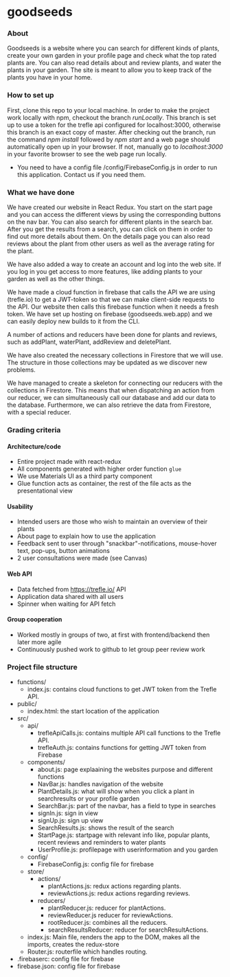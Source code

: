 # goodseeds

### About
Goodseeds is a website where you can search for different kinds of plants, create your own garden in your profile page and check what the top rated plants are. You can also read details about and review plants, and water the plants in your garden. The site is meant to allow you to keep track of the plants you have in your home.

### How to set up
First, clone this repo to your local machine. In order to make the project work locally with npm, checkout the branch *runLocally*. This branch is set up to use a token for the trefle api configured for localhost:3000, otherwise this branch is an exact copy of master. After checking out the branch, run the command *npm install* followed by *npm start* and a web page should automatically open up in your browser. If not, manually go to *localhost:3000* in your favorite browser to see the web page run locally.
* You need to have a config file /config/FirebaseConfig.js in order to run this application. Contact us if you need them.

### What we have done
We have created our website in React Redux. You start on the start page and you can access the different views by using the corresponding buttons on the nav bar. You can also search for different plants in the search bar. After you get the results from a search, you can click on them in order to find out more details about them. On the details page you can also read reviews about the plant from other users as well as the average rating for the plant. 

We have also added a way to create an account and log into the web site. If you log in you get access to more features, like adding plants to your garden as well as the other things.

We have made a cloud function in firebase that calls the API we are using (trefle.io) to get a JWT-token so that we can make client-side requests to the API. Our website then calls this firebase function when it needs a fresh token. We have set up hosting on firebase (goodseeds.web.app) and we can easily deploy new builds to it from the CLI.

A number of actions and reducers have been done for plants and reviews, such as addPlant, waterPlant, addReview and deletePlant.

We have also created the necessary collections in Firestore that we will use. The structure in those collections may be updated as we discover new problems.

We have managed to create a skeleton for connecting our reducers with the collections in Firestore. This means that when dispatching an action from our reducer, we can simultaneously call our database and add our data to the database. Furthermore, we can also retrieve the data from Firestore, with a special reducer.

### Grading criteria
#### Architecture/code
* Entire project made with react-redux
* All components generated with higher order function `glue`
* We use Materials UI as a third party component
* Glue function acts as container, the rest of the file acts as the presentational view

#### Usability
* Intended users are those who wish to maintain an overview of their plants
* About page to explain how to use the application
* Feedback sent to user through "snackbar"-notifications, mouse-hover text, pop-ups, button animations
* 2 user consultations were made (see Canvas)

#### Web API
* Data fetched from https://trefle.io/ API
* Application data shared with all users
* Spinner when waiting for API fetch

#### Group cooperation
* Worked mostly in groups of two, at first with frontend/backend then later more agile
* Continuously pushed work to github to let group peer review work

### Project file structure

* functions/
  - index.js: contains cloud functions to get JWT token from the Trefle API.
* public/
  - index.html: the start location of the application
* src/
  - api/
    - trefleApiCalls.js: contains multiple API call functions to the Trefle API.
    - trefleAuth.js: contains functions for getting JWT token from Firebase
  - components/
    - about.js: page explaaining the websites purpose and different functions
    - NavBar.js: handles navigation of the website
    - PlantDetails.js: what will show when you click a plant in searchresults or your profile garden
    - SearchBar.js: part of the navbar, has a field to type in searches
    - signIn.js: sign in view
    - signUp.js: sign up view
    - SearchResults.js: shows the result of the search
    - StartPage.js: startpage with relevant info like, popular plants, recent reviews and reminders to water plants
    - UserProfile.js: profilepage with userinformation and you garden
  - config/
    - FirebaseConfig.js: config file for firebase
  - store/
    - actions/
      - plantActions.js: redux actions regarding plants.
      - reviewActions.js: redux actions regarding reviews.
    - reducers/
      - plantReducer.js: reducer for plantActions.
      - reviewReducer.js reducer for reviewActions.
      - rootReducer.js: combines all the reducers.
      - searchResultsReducer: reducer for searchResultActions.
  - index.js: Main file, renders the app to the DOM, makes all the imports, creates the redux-store
  - Router.js: routerfile which handles routing.
* .firebaserc: config file for firebase
* firebase.json: config file for firebase
